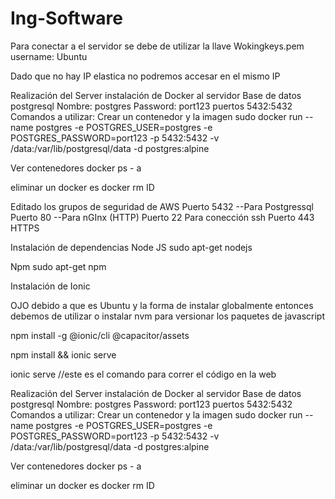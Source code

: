 # Ing-Software

Para conectar a el servidor se debe de utilizar la llave Wokingkeys.pem
username: Ubuntu

Dado que no hay IP elastica no podremos accesar en el mismo IP


Realización del Server instalación de Docker al servidor
Base de datos postgresql 
Nombre: postgres
Password: port123
puertos 5432:5432
Comandos a utilizar:
Crear un contenedor y la imagen
sudo docker run --name postgres -e POSTGRES_USER=postgres -e POSTGRES_PASSWORD=port123 -p 5432:5432 -v /data:/var/lib/postgresql/data -d postgres:alpine

Ver contenedores
docker ps - a

eliminar un docker es 
docker rm ID


Editado los grupos de seguridad de AWS
Puerto 5432 --Para Postgressql
Puerto 80 --Para nGInx (HTTP)
Puerto 22 Para conección ssh
Puerto 443 HTTPS


Instalación de dependencias
Node JS
sudo apt-get nodejs

Npm
sudo apt-get npm


Instalación de Ionic

OJO debido a que es Ubuntu y la forma de instalar globalmente entonces debemos de utilizar o instalar
nvm para versionar los paquetes de javascript

npm install -g @ionic/cli @capacitor/assets

npm install && ionic serve

ionic serve //este es el comando para correr el código en la web




Realización del Server instalación de Docker al servidor
Base de datos postgresql 
Nombre: postgres
Password: port123
puertos 5432:5432
Comandos a utilizar:
Crear un contenedor y la imagen
sudo docker run --name postgres -e POSTGRES_USER=postgres -e POSTGRES_PASSWORD=port123 -p 5432:5432 -v /data:/var/lib/postgresql/data -d postgres:alpine

Ver contenedores
docker ps - a

eliminar un docker es 
docker rm ID